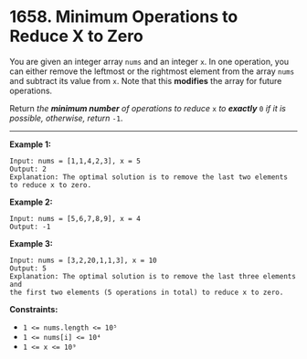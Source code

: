 # 1658. Minimum Operations to Reduce X to Zero


You are given an integer array `nums` and an integer `x`. 
In one operation, you can either remove the leftmost or the rightmost element from the array `nums` and subtract its value from `x`. 
Note that this **modifies** the array for future operations.

Return *the **minimum number** of operations to reduce* `x` *to **exactly*** `0` *if it is possible, otherwise, return* `-1`.

 
---
**Example 1:**

```
Input: nums = [1,1,4,2,3], x = 5
Output: 2
Explanation: The optimal solution is to remove the last two elements to reduce x to zero.
```

**Example 2:**

```
Input: nums = [5,6,7,8,9], x = 4
Output: -1
```

**Example 3:**

```
Input: nums = [3,2,20,1,1,3], x = 10
Output: 5
Explanation: The optimal solution is to remove the last three elements and 
the first two elements (5 operations in total) to reduce x to zero.
```

**Constraints:**

* `1 <= nums.length <= 10⁵`
* `1 <= nums[i] <= 10⁴`
* `1 <= x <= 10⁹`
